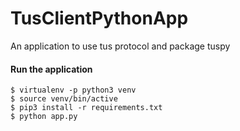 # TusClientPythonApp
An application to use tus protocol and package tuspy

#### Run the application

```shell
$ virtualenv -p python3 venv
$ source venv/bin/active
$ pip3 install -r requirements.txt
$ python app.py
```
